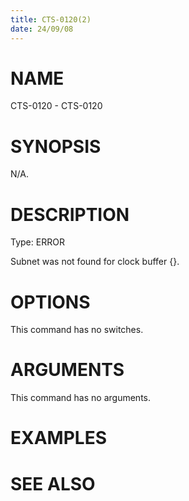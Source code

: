 ```yaml
---
title: CTS-0120(2)
date: 24/09/08
---
```


# NAME

CTS-0120 - CTS-0120

# SYNOPSIS

N/A.

# DESCRIPTION

Type: ERROR

Subnet was not found for clock buffer {}.

# OPTIONS

This command has no switches.

# ARGUMENTS

This command has no arguments.

# EXAMPLES

# SEE ALSO
